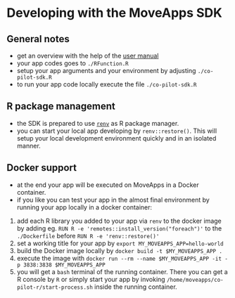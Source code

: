 # Developing with the MoveApps SDK

## General notes

- get an overview with the help of the [user manual](https://docs.moveapps.org/#/hello_world_app)
- your app codes goes to `./RFunction.R`
- setup your app arguments and your environment by adjusting `./co-pilot-sdk.R`
- to run your app code locally execute the file `./co-pilot-sdk.R`

## R package management

- the SDK is prepared to use [`renv`](https://rstudio.github.io/renv/articles/renv.html) as R package manager.
- you can start your local app developing by `renv::restore()`. This will setup your local development environment quickly and in an isolated manner.

## Docker support

- at the end your app will be executed on MoveApps in a Docker container.
- if you like you can test your app in the almost final environment by running your app locally in a docker container:

1. add each R library you added to your app via `renv` to the docker image by adding eg. `RUN R -e 'remotes::install_version("foreach")'` to the `./Dockerfile` before `RUN R -e 'renv::restore()'`
1. set a working title for your app by `export MY_MOVEAPPS_APP=hello-world`
1. build the Docker image locally by `docker build -t $MY_MOVEAPPS_APP .`
1. execute the image with `docker run --rm --name $MY_MOVEAPPS_APP -it -p 3838:3838 $MY_MOVEAPPS_APP`
1. you will get a `bash` terminal of the running container. There you can get a R console by `R` or simply start your app by invoking `/home/moveapps/co-pilot-r/start-process.sh` inside the running container.